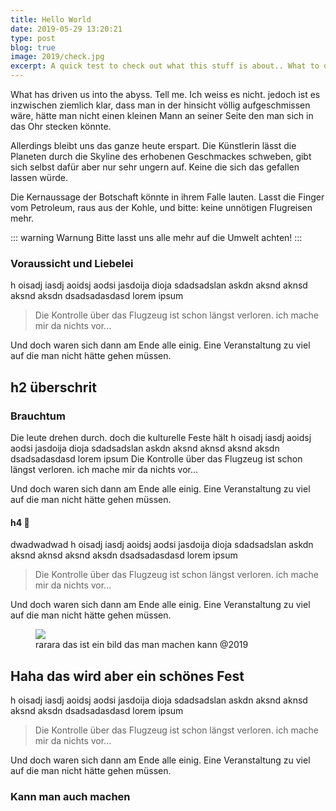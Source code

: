 ```yaml
---
title: Hello World
date: 2019-05-29 13:20:21
type: post
blog: true
image: 2019/check.jpg
excerpt: A quick test to check out what this stuff is about.. What to do and next...
---
```


What has driven us into the abyss. Tell me. Ich weiss es nicht. jedoch ist es inzwischen ziemlich klar, dass man in der hinsicht völlig aufgeschmissen wäre, hätte man nicht einen kleinen Mann an seiner Seite den man sich in das Ohr stecken könnte.

Allerdings bleibt uns das ganze heute erspart. Die Künstlerin lässt die Planeten durch die Skyline des erhobenen Geschmackes schweben, gibt sich selbst dafür aber nur sehr ungern auf. Keine die sich das gefallen lassen würde.

Die Kernaussage der Botschaft könnte in ihrem Falle lauten. Lasst die Finger vom Petroleum, raus aus der Kohle, und bitte: keine unnötigen Flugreisen mehr.

::: warning Warnung
Bitte lasst uns alle mehr auf die Umwelt achten!
:::


### Voraussicht und Liebelei

h oisadj iasdj aoidsj aodsi jasdoija dioja sdadsadslan askdn aksnd aknsd aksnd aksdn dsadsadasdasd lorem ipsum

> Die Kontrolle über das Flugzeug ist schon längst verloren. ich mache mir da nichts vor...

Und doch waren sich dann am Ende alle einig. Eine Veranstaltung zu viel auf die man nicht hätte gehen müssen.

## h2 überschrit


### Brauchtum

Die leute drehen durch. doch die kulturelle Feste hält 
h oisadj iasdj aoidsj aodsi jasdoija dioja sdadsadslan askdn aksnd aknsd aksnd aksdn dsadsadasdasd lorem ipsum
Die Kontrolle über das Flugzeug ist schon längst verloren. ich mache mir da nichts vor...

Und doch waren sich dann am Ende alle einig. Eine Veranstaltung zu viel auf die man nicht hätte gehen müssen.

#### h4 :tada: 
dwadwadwad
h oisadj iasdj aoidsj aodsi jasdoija dioja sdadsadslan askdn aksnd aknsd aksnd aksdn dsadsadasdasd lorem ipsum

> Die Kontrolle über das Flugzeug ist schon längst verloren. ich mache mir da nichts vor...

Und doch waren sich dann am Ende alle einig. Eine Veranstaltung zu viel auf die man nicht hätte gehen müssen.

<figure class="image">
  <img src="/images/2019/check.jpg">
  <figcaption>rarara das ist ein bild das man machen kann @2019</figcaption>
</figure>


## Haha das wird aber ein schönes Fest



h oisadj iasdj aoidsj aodsi jasdoija dioja sdadsadslan askdn aksnd aknsd aksnd aksdn dsadsadasdasd lorem ipsum

> Die Kontrolle über das Flugzeug ist schon längst verloren. ich mache mir da nichts vor...

Und doch waren sich dann am Ende alle einig. Eine Veranstaltung zu viel auf die man nicht hätte gehen müssen.

### Kann man auch machen


